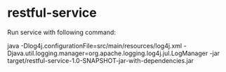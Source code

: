# restful-service

Run service with following command:

java -Dlog4j.configurationFile=src/main/resources/log4j.xml -Djava.util.logging.manager=org.apache.logging.log4j.jul.LogManager -jar target/restful-service-1.0-SNAPSHOT-jar-with-dependencies.jar
